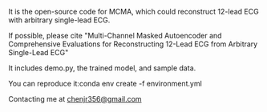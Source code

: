 It is the open-source code for MCMA, which could reconstruct 12-lead ECG with arbitrary single-lead ECG. 

If possible, please cite "Multi-Channel Masked Autoencoder and Comprehensive Evaluations for Reconstructing 12-Lead ECG from Arbitrary Single-Lead ECG"

It includes demo.py, the trained model, and sample data.

You can reproduce it:conda env create -f environment.yml

Contacting me at chenjr356@gmail.com
